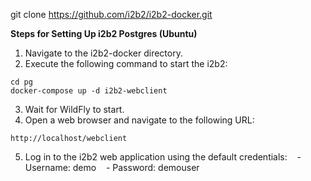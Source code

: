 
git clone https://github.com/i2b2/i2b2-docker.git


**Steps for Setting Up i2b2 Postgres (Ubuntu)**
 
1. Navigate to the i2b2-docker directory.
2. Execute the following command to start the i2b2:
```
cd pg
docker-compose up -d i2b2-webclient
```

3. Wait for WildFly to start.
4. Open a web browser and navigate to the following URL:
```
http://localhost/webclient
```
5. Log in to the i2b2 web application using the default credentials:
   - Username: demo
   - Password: demouser
